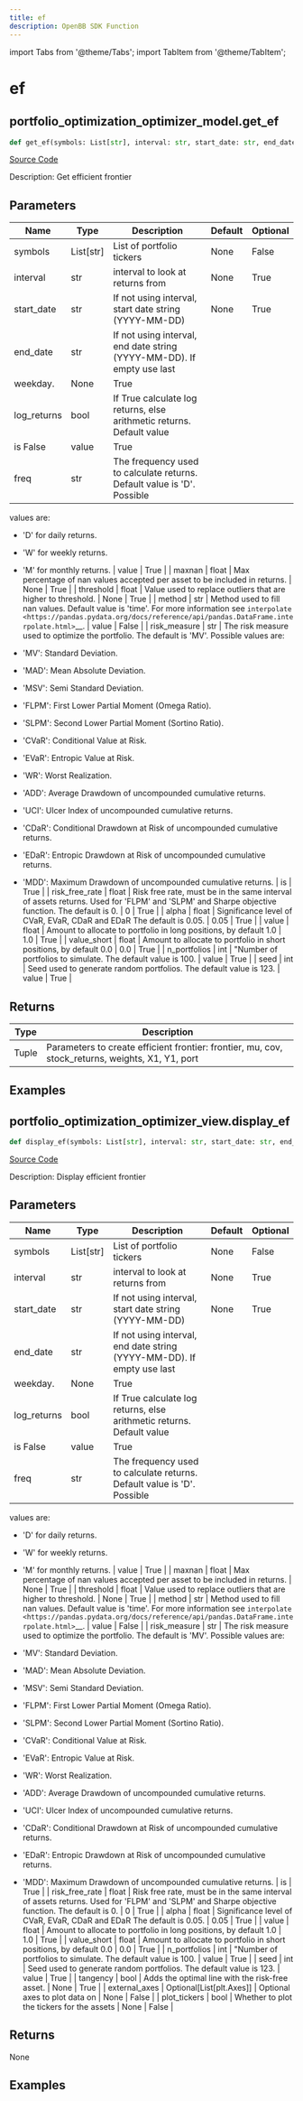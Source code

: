 ```yaml
---
title: ef
description: OpenBB SDK Function
---
```


import Tabs from '@theme/Tabs';
import TabItem from '@theme/TabItem';

# ef

<Tabs>
<TabItem value="model" label="Model" default>

## portfolio_optimization_optimizer_model.get_ef

```python title='openbb_terminal/portfolio/portfolio_optimization/optimizer_model.py'
def get_ef(symbols: List[str], interval: str, start_date: str, end_date: str, log_returns: bool, freq: str, maxnan: float, threshold: float, method: str, risk_measure: str, risk_free_rate: float, alpha: float, value: float, value_short: float, n_portfolios: int, seed: int) -> None:
```
[Source Code](https://github.com/OpenBB-finance/OpenBBTerminal/tree/main/openbb_terminal/portfolio/portfolio_optimization/optimizer_model.py#L1505)

Description: Get efficient frontier

## Parameters

| Name | Type | Description | Default | Optional |
| ---- | ---- | ----------- | ------- | -------- |
| symbols | List[str] | List of portfolio tickers | None | False |
| interval | str | interval to look at returns from | None | True |
| start_date | str | If not using interval, start date string (YYYY-MM-DD) | None | True |
| end_date | str | If not using interval, end date string (YYYY-MM-DD). If empty use last
weekday. | None | True |
| log_returns | bool | If True calculate log returns, else arithmetic returns. Default value
is False | value | True |
| freq | str | The frequency used to calculate returns. Default value is 'D'. Possible
values are:

- 'D' for daily returns.
- 'W' for weekly returns.
- 'M' for monthly returns. | value | True |
| maxnan | float | Max percentage of nan values accepted per asset to be included in
returns. | None | True |
| threshold | float | Value used to replace outliers that are higher to threshold. | None | True |
| method | str | Method used to fill nan values. Default value is 'time'. For more information see `interpolate <https://pandas.pydata.org/docs/reference/api/pandas.DataFrame.interpolate.html>`__. | value | False |
| risk_measure | str | The risk measure used to optimize the portfolio.
The default is 'MV'. Possible values are:

- 'MV': Standard Deviation.
- 'MAD': Mean Absolute Deviation.
- 'MSV': Semi Standard Deviation.
- 'FLPM': First Lower Partial Moment (Omega Ratio).
- 'SLPM': Second Lower Partial Moment (Sortino Ratio).
- 'CVaR': Conditional Value at Risk.
- 'EVaR': Entropic Value at Risk.
- 'WR': Worst Realization.
- 'ADD': Average Drawdown of uncompounded cumulative returns.
- 'UCI': Ulcer Index of uncompounded cumulative returns.
- 'CDaR': Conditional Drawdown at Risk of uncompounded cumulative returns.
- 'EDaR': Entropic Drawdown at Risk of uncompounded cumulative returns.
- 'MDD': Maximum Drawdown of uncompounded cumulative returns. | is | True |
| risk_free_rate | float | Risk free rate, must be in the same interval of assets returns. Used for
'FLPM' and 'SLPM' and Sharpe objective function. The default is 0. | 0 | True |
| alpha | float | Significance level of CVaR, EVaR, CDaR and EDaR
The default is 0.05. | 0.05 | True |
| value | float | Amount to allocate to portfolio in long positions, by default 1.0 | 1.0 | True |
| value_short | float | Amount to allocate to portfolio in short positions, by default 0.0 | 0.0 | True |
| n_portfolios | int | "Number of portfolios to simulate. The default value is 100. | value | True |
| seed | int | Seed used to generate random portfolios. The default value is 123. | value | True |

## Returns

| Type | Description |
| ---- | ----------- |
| Tuple | Parameters to create efficient frontier: frontier, mu, cov, stock_returns, weights, X1, Y1, port |

## Examples



</TabItem>
<TabItem value="view" label="View">

## portfolio_optimization_optimizer_view.display_ef

```python title='openbb_terminal/portfolio/portfolio_optimization/optimizer_view.py'
def display_ef(symbols: List[str], interval: str, start_date: str, end_date: str, log_returns: bool, freq: str, maxnan: float, threshold: float, method: str, risk_measure: str, risk_free_rate: float, alpha: float, value: float, value_short: float, n_portfolios: int, seed: int, tangency: bool, plot_tickers: bool, external_axes: Union[List[matplotlib.axes._axes.Axes], NoneType]) -> None:
```
[Source Code](https://github.com/OpenBB-finance/OpenBBTerminal/tree/main/openbb_terminal/portfolio/portfolio_optimization/optimizer_view.py#L2084)

Description: Display efficient frontier

## Parameters

| Name | Type | Description | Default | Optional |
| ---- | ---- | ----------- | ------- | -------- |
| symbols | List[str] | List of portfolio tickers | None | False |
| interval | str | interval to look at returns from | None | True |
| start_date | str | If not using interval, start date string (YYYY-MM-DD) | None | True |
| end_date | str | If not using interval, end date string (YYYY-MM-DD). If empty use last
weekday. | None | True |
| log_returns | bool | If True calculate log returns, else arithmetic returns. Default value
is False | value | True |
| freq | str | The frequency used to calculate returns. Default value is 'D'. Possible
values are:
- 'D' for daily returns.
- 'W' for weekly returns.
- 'M' for monthly returns. | value | True |
| maxnan | float | Max percentage of nan values accepted per asset to be included in
returns. | None | True |
| threshold | float | Value used to replace outliers that are higher to threshold. | None | True |
| method | str | Method used to fill nan values. Default value is 'time'. For more information see `interpolate <https://pandas.pydata.org/docs/reference/api/pandas.DataFrame.interpolate.html>`__. | value | False |
| risk_measure | str | The risk measure used to optimize the portfolio.
The default is 'MV'. Possible values are:

- 'MV': Standard Deviation.
- 'MAD': Mean Absolute Deviation.
- 'MSV': Semi Standard Deviation.
- 'FLPM': First Lower Partial Moment (Omega Ratio).
- 'SLPM': Second Lower Partial Moment (Sortino Ratio).
- 'CVaR': Conditional Value at Risk.
- 'EVaR': Entropic Value at Risk.
- 'WR': Worst Realization.
- 'ADD': Average Drawdown of uncompounded cumulative returns.
- 'UCI': Ulcer Index of uncompounded cumulative returns.
- 'CDaR': Conditional Drawdown at Risk of uncompounded cumulative returns.
- 'EDaR': Entropic Drawdown at Risk of uncompounded cumulative returns.
- 'MDD': Maximum Drawdown of uncompounded cumulative returns. | is | True |
| risk_free_rate | float | Risk free rate, must be in the same interval of assets returns. Used for
'FLPM' and 'SLPM' and Sharpe objective function. The default is 0. | 0 | True |
| alpha | float | Significance level of CVaR, EVaR, CDaR and EDaR
The default is 0.05. | 0.05 | True |
| value | float | Amount to allocate to portfolio in long positions, by default 1.0 | 1.0 | True |
| value_short | float | Amount to allocate to portfolio in short positions, by default 0.0 | 0.0 | True |
| n_portfolios | int | "Number of portfolios to simulate. The default value is 100. | value | True |
| seed | int | Seed used to generate random portfolios. The default value is 123. | value | True |
| tangency | bool | Adds the optimal line with the risk-free asset. | None | True |
| external_axes | Optional[List[plt.Axes]] | Optional axes to plot data on | None | False |
| plot_tickers | bool | Whether to plot the tickers for the assets | None | False |

## Returns

None

## Examples



</TabItem>
</Tabs>